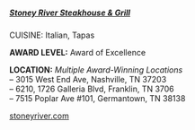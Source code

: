 <h5><a href="//stoneyriver.com" target="_blank">Stoney River Steakhouse & Grill</a></h5>

CUISINE: Italian, Tapas

**AWARD LEVEL:** Award of Excellence

**LOCATION:** *Multiple Award-Winning Locations*<br>
&ndash; 3015 West End Ave, Nashville, TN 37203<br>
&ndash; 6210, 1726 Galleria Blvd, Franklin, TN 3706<br>
&ndash; 7515 Poplar Ave #101, Germantown, TN 38138

<a href="//stoneyriver.com" target="_blank">stoneyriver.com</a>
